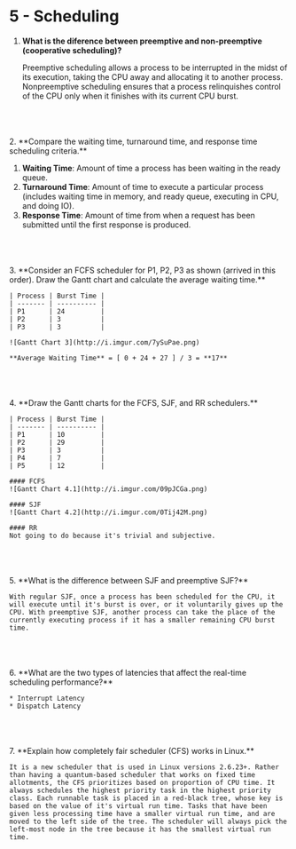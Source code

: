 # 5 - Scheduling

1. **What is the diference between preemptive and non-preemptive (cooperative scheduling)?**

    Preemptive scheduling allows a process to be interrupted in the midst of its execution, taking the CPU away and      allocating it to another process. Nonpreemptive scheduling ensures that a process relinquishes control of the CPU     only when it finishes with its current CPU burst.
<br>
<br>
<br>
2. **Compare the waiting time, turnaround time, and response time scheduling criteria.**

  1. **Waiting Time**: Amount of time a process has been waiting in the ready queue.
  2. **Turnaround Time**: Amount of time to execute a particular process (includes waiting time in memory, and ready queue, executing in CPU, and doing IO).
  3. **Response Time**: Amount of time from when a request has been submitted until the first response is produced.
<br>
<br>
<br>
3. **Consider an FCFS scheduler for P1, P2, P3 as shown (arrived in this order). Draw the Gantt chart and calculate the average waiting time.**

    | Process | Burst Time |
    | ------- | ---------- |
    | P1      | 24         |
    | P2      | 3          |
    | P3      | 3          |
    
    ![Gantt Chart 3](http://i.imgur.com/7ySuPae.png)
    
    **Average Waiting Time** = [ 0 + 24 + 27 ] / 3 = **17**
<br>
<br>
<br>
4. **Draw the Gantt charts for the FCFS, SJF, and RR schedulers.**

    | Process | Burst Time |
    | ------- | ---------- |
    | P1      | 10         |
    | P2      | 29         |
    | P3      | 3          |
    | P4      | 7          |
    | P5      | 12         |
    
    #### FCFS
    ![Gantt Chart 4.1](http://i.imgur.com/09pJCGa.png)

    #### SJF
    ![Gantt Chart 4.2](http://i.imgur.com/0Tij42M.png)
    
    #### RR
    Not going to do because it's trivial and subjective.
<br>
<br>
<br>
5. **What is the difference between SJF and preemptive SJF?**

    With regular SJF, once a process has been scheduled for the CPU, it will execute until it's burst is over, or it voluntarily gives up the CPU. With preemptive SJF, another process can take the place of the currently executing process if it has a smaller remaining CPU burst time.
<br>
<br>
<br>
6. **What are the two types of latencies that affect the real-time scheduling performance?**

    * Interrupt Latency
    * Dispatch Latency
<br>
<br>
<br>
7. **Explain how completely fair scheduler (CFS) works in Linux.**
    
    It is a new scheduler that is used in Linux versions 2.6.23+. Rather than having a quantum-based scheduler that works on fixed time allotments, the CFS prioritizes based on proportion of CPU time. It always schedules the highest priority task in the highest priority class. Each runnable task is placed in a red-black tree, whose key is based on the value of it's virtual run time. Tasks that have been given less processing time have a smaller virtual run time, and are moved to the left side of the tree. The scheduler will always pick the left-most node in the tree because it has the smallest virtual run time.
